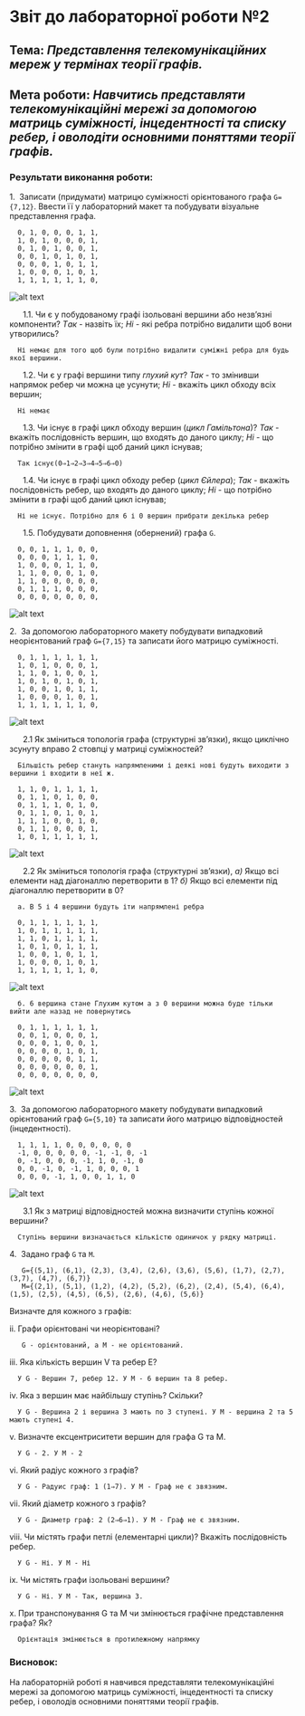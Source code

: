 # Звіт до лабораторної роботи №2
## Тема: _Представлення телекомунікаційних мереж у термінах теорії графів._
## Мета роботи: _Навчитись представляти телекомунікаційні мережі за допомогою матриць суміжності, інцедентності та списку ребер, і оволодіти основними поняттями теорії графів._
### Результати виконання роботи:

1.  Записати (придумати) матрицю суміжності орієнтованого графа `G={7,12}`. Ввести її у лабораторний макет та побудувати візуальне представлення графа.

      0, 1, 0, 0, 0, 1, 1, 
      1, 0, 1, 0, 0, 0, 1,
      0, 1, 0, 1, 0, 0, 1,
      0, 0, 1, 0, 1, 0, 1,
      0, 0, 0, 1, 0, 1, 1,
      1, 0, 0, 0, 1, 0, 1,
      1, 1, 1, 1, 1, 1, 0,


   ![alt text][grapth]

[grapth]: https://github.com/SergioPylyp/Pylyp_LAB_TOTK_2021/blob/main/lab_2/screan/Screenshot_1.png "Graph0"


      1.1. Чи є у побудованому графі ізольовані вершини або незв’язні компоненти? *Tак* - назвіть їх; *Hі* - які ребра потрібно видалити щоб вони утворились?

      Ні немає для того щоб були потрібно видалити суміжні ребра для будь якої вершини.

      1.2. Чи є у графі вершини типу _глухий кут_? *Так* - то змінивши напрямок ребер чи можна це усунути; *Hі* - вкажіть цикл обходу всіх вершин;
    
      Ні немає

      1.3. Чи існує в графі цикл обходу вершин (_цикл Гамільтона_)? *Так* - вкажіть послідовність вершин, що входять до даного циклу; *Hі* - що потрібно змінити в графі щоб даний цикл існував;
    
      Так існує(0⇒1⇒2⇒3⇒4⇒5⇒6⇒0)

      1.4. Чи існує в графі цикл обходу ребер (_цикл Єйлера_); *Так* - вкажіть послідовність ребер, що входять до даного циклу; *Hі* - що потрібно змінити в графі щоб даний цикл існував;
    
      Ні не існує. Потрібно для 6 і 0 вершин прибрати декілька ребер

      1.5. Побудувати доповнення (обернений) графа `G`.
         
      0, 0, 1, 1, 1, 0, 0, 
      0, 0, 0, 1, 1, 1, 0,
      1, 0, 0, 0, 1, 1, 0,
      1, 1, 0, 0, 0, 1, 0,
      1, 1, 0, 0, 0, 0, 0,
      0, 1, 1, 1, 0, 0, 0,
      0, 0, 0, 0, 0, 0, 0,

![alt text][grapth]

[grapth]: https://github.com/SergioPylyp/Pylyp_LAB_TOTK_2021/blob/main/lab_2/screan/Screenshot_2.png "Graph1"
2.  За допомогою лабораторного макету побудувати випадковий неорієнтований граф `G={7,15}` та записати його матрицю суміжності.


      0, 1, 1, 1, 1, 1, 1,
      1, 0, 1, 0, 0, 0, 1,
      1, 1, 0, 1, 0, 0, 1,
      1, 0, 1, 0, 1, 0, 1,
      1, 0, 0, 1, 0, 1, 1,
      1, 0, 0, 0, 1, 0, 1,
      1, 1, 1, 1, 1, 1, 0,


![alt text][grapth]

[grapth]: https://github.com/SergioPylyp/Pylyp_LAB_TOTK_2021/blob/main/lab_2/screan/Screenshot_3.png "Graph2"
      2.1 Як зміниться топологія графа (структурні зв’язки), якщо циклічно зсунуту вправо 2 стовпці у матриці суміжностей?

      Більшість ребер стануть напрямленими і деякі нові будуть виходити з вершини і входити в неї ж.

      1, 1, 0, 1, 1, 1, 1,
      0, 1, 1, 0, 1, 0, 0,
      0, 1, 1, 1, 0, 1, 0,
      0, 1, 1, 0, 1, 0, 1,
      1, 1, 1, 0, 0, 1, 0,
      0, 1, 1, 0, 0, 0, 1,
      1, 0, 1, 1, 1, 1, 1,

![alt text][grapth]

[grapth]: https://github.com/SergioPylyp/Pylyp_LAB_TOTK_2021/blob/main/lab_2/screan/Screenshot_4.png "Graph3"
      2.2 Як зміниться топологія графа (структурні зв’язки), *а)* Якщо всі елементи над діагоналлю перетворити в 1? *б)* Якщо всі елементи під діагоналлю перетворити в 0?


      а. В 5 і 4 вершини будуть іти напрямлені ребра

      0, 1, 1, 1, 1, 1, 1,
      1, 0, 1, 1, 1, 1, 1,
      1, 1, 0, 1, 1, 1, 1,
      1, 0, 1, 0, 1, 1, 1,
      1, 0, 0, 1, 0, 1, 1,
      1, 0, 0, 0, 1, 0, 1,
      1, 1, 1, 1, 1, 1, 0,


![alt text][grapth]

[grapth]: https://github.com/SergioPylyp/Pylyp_LAB_TOTK_2021/blob/main/lab_2/screan/Screenshot_5.png "Graph4"

      б. 6 вершина стане Глухим кутом а з 0 вершини можна буде тільки вийти але назад не повернутись

      0, 1, 1, 1, 1, 1, 1,
      0, 0, 1, 0, 0, 0, 1,
      0, 0, 0, 1, 0, 0, 1,
      0, 0, 0, 0, 1, 0, 1,
      0, 0, 0, 0, 0, 1, 1,
      0, 0, 0, 0, 0, 0, 1,
      0, 0, 0, 0, 0, 0, 0,

![alt text][grapth]

[grapth]: https://github.com/SergioPylyp/Pylyp_LAB_TOTK_2021/blob/main/lab_2/screan/Screenshot_6.png "Graph5"
3.  За допомогою лабораторного макету побудувати випадковий орієнтований граф `G={5,10}` та записати його матрицю відповідностей (інцедентності).

      1, 1, 1, 1, 0, 0, 0, 0, 0, 0
      -1, 0, 0, 0, 0, 0, -1, -1, 0, -1
      0, -1, 0, 0, 0, -1, 1, 0, -1, 0
      0, 0, -1, 0, -1, 1, 0, 0, 0, 1
      0, 0, 0, -1, 1, 0, 0, 1, 1, 0



![alt text][grapth]

[grapth]: https://github.com/SergioPylyp/Pylyp_LAB_TOTK_2021/blob/main/lab_2/screan/Screenshot_7.png "Graph6"    
      3.1 Як з матриці відповідностей можна визначити ступінь кожної вершини?

      Ступінь вершини визначається кількістю одиничок у рядку матриці.
4.  Задано граф `G` та `M`.

    
       G={(5,1), (6,1), (2,3), (3,4), (2,6), (3,6), (5,6), (1,7), (2,7), (3,7), (4,7), (6,7)}
       M={(2,1), (5,1), (1,2), (4,2), (5,2), (6,2), (2,4), (5,4), (6,4), (1,5), (2,5), (4,5), (6,5), (2,6), (4,6), (5,6)}
    

Визначте для кожного з графів:

ii.	Графи орієнтовані чи неорієнтовані?

       G - орієнтований, а M - не орієнтований.

iii.	Яка кількість вершин V та ребер E? 

      У G - Вершин 7, ребер 12. У М - 6 вершин та 8 ребер.

iv.	Яка з вершин має найбільшу ступінь? Скільки?

      У G - Вершина 2 і вершина 3 мають по 3 ступені. У М - вершина 2 та 5 мають ступені 4.

v.	Визначте ексцентриситети вершин для графа G та M.

      У G - 2. У M - 2

vi.	Який радіус кожного з графів?

      У G - Радуис граф: 1 (1⇒7). У M - Граф не є звязним.

vii.	Який діаметр кожного з графів?

      У G - Диаметр граф: 2 (2⇒6⇒1). У M - Граф не є звязним.

viii.	Чи містять графи петлі (елементарні цикли)? Вкажіть послідовність ребер.

      У G - Ні. У M - Ні

ix.	Чи містять графи ізольовані вершини?

      У G - Ні. У M - Так, вершина 3.

x.	При транспонування G та M чи змінюється графічне представлення графа? Як?

      Орієнтація змінюється в протилежному напрямку

### Висновок:
На лабораторній роботі я навчився представляти телекомунікаційні мережі за допомогою матриць суміжності, інцедентності та списку ребер, і оволодів основними поняттями теорії графів.
